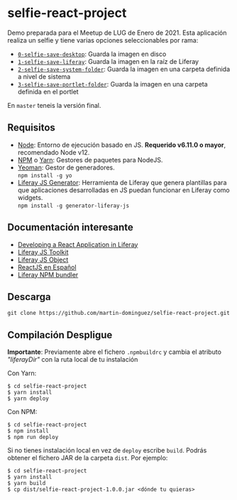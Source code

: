# selfie-react-project

Demo preparada para el Meetup de LUG de Enero de 2021.
Esta aplicación realiza un selfie y tiene varias opciones seleccionables por rama:
 * [`0-selfie-save-desktop`](https://github.com/martin-dominguez/selfie-react-project/tree/0-selfie-save-desktop): Guarda la imagen en disco
 * [`1-selfie-save-liferay`](https://github.com/martin-dominguez/selfie-react-project/tree/1-selfie-save-liferay): Guarda la imagen en la raíz de Liferay
 * [`2-selfie-save-system-folder`](https://github.com/martin-dominguez/selfie-react-project/tree/2-selfie-save-system-folder): Guarda la imagen en una carpeta definida a nivel de sistema
 * [`3-selfie-save-portlet-folder`](https://github.com/martin-dominguez/selfie-react-project/tree/3-selfie-save-portlet-folder): Guarda la imagen en una carpeta definida en el portlet

 En `master` teneis la versión final.

## Requisitos

 - [Node](https://nodejs.org/): Entorno de ejecución basado en JS. **Requerido v6.11.0 o mayor**, recomendado Node v12.
 - [NPM](https://www.npmjs.com/) o [Yarn](https://yarnpkg.com/): Gestores de paquetes para NodeJS.
 - [Yeoman](https://yeoman.io/): Gestor de generadores.  
    `npm install -g yo`
 - [Liferay JS Generator](https://help.liferay.com/hc/es/articles/360029147391-Liferay-JS-Generator): Herramienta de Liferay que genera plantillas para que aplicaciones desarrolladas en JS puedan funcionar en Liferay como widgets.  
    `npm install -g generator-liferay-js`

## Documentación interesante
* [Developing a React Application in Liferay](https://help.liferay.com/hc/es/articles/360029028051-Developing-a-React-Application)
* [Liferay JS Toolkit](https://github.com/liferay/liferay-js-toolkit)
* [Liferay JS Object](https://help.liferay.com/hc/es/articles/360029005792-Liferay-JavaScript-APIs)
* [ReactJS en Español](https://es.reactjs.org/)
* [Liferay NPM bundler](https://github.com/liferay/liferay-js-toolkit/wiki/How-to-use-liferay-npm-bundler)

## Descarga 
    git clone https://github.com/martin-dominguez/selfie-react-project.git

## Compilación Despligue
**Importante**: Previamente abre el fichero `.npmbuildrc` y cambia el atributo *"liferayDir"* con la ruta local de tu instalación

Con Yarn:  
```
$ cd selfie-react-project
$ yarn install
$ yarn deploy
```

Con NPM:  
```
$ cd selfie-react-project
$ npm install
$ npm run deploy
```

Si no tienes instalación local en vez de `deploy` escribe `build`. Podrás obtener el fichero JAR de la carpeta `dist`. Por ejemplo: 
``` 
$ cd selfie-react-project
$ yarn install
$ yarn build
$ cp dist/selfie-react-project-1.0.0.jar <dónde tu quieras>
```
